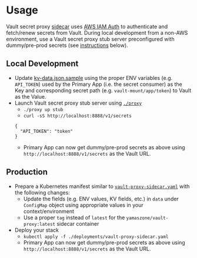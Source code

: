 # Usage
Vault secret proxy [sidecar](https://static.googleusercontent.com/media/research.google.com/en//pubs/archive/45406.pdf) uses [AWS IAM Auth](https://www.vaultproject.io/docs/auth/aws.html#iam-auth-method) to authenticate and fetch/renew secrets from Vault. During local development from a non-AWS environment, use a Vault secret proxy stub server preconfigured with dummy/pre-prod secrets (see [instructions](https://github.com/yamaszone/vault-secret-proxy/new/master#local-development) below).

## Local Development
- Update [kv-data.json.sample](https://github.com/yamaszone/vault-secret-proxy/blob/master/kv-data.json.sample) using the proper ENV variables (e.g. `API_TOKEN`) used by the Primary App (i.e. the secret consumer) as the Key and corresponding secret path (e.g. `vault-mount/app/token`) to Vault as the Value.
- Launch Vault secret proxy stub server using [`./proxy`](https://github.com/yamaszone/vault-secret-proxy/blob/master/proxy)
  - `./proxy up stub`
  - `curl -sS http://localhost:8888/v1/secrets`
  ```
  {
    "API_TOKEN": "token"
  }
  ```
    - Primary App can now get dummy/pre-prod secrets as above using `http://localhost:8888/v1/secrets` as the Vault URL.

## Production
- Prepare a Kubernetes manifest similar to [`vault-proxy-sidecar.yaml`](https://github.com/yamaszone/vault-secret-proxy/blob/master/deployments/vault-proxy-sidecar.yaml) with the following changes:
  - Update the fields (e.g. ENV values, KV fields, etc.) in `data` under `ConfigMap` object using appropriate values in your context/environment
  - Use a proper `tag` instead of `latest` for the `yamaszone/vault-proxy:latest` sidecar container
- Deploy your stack
  - `kubectl apply -f ./deployments/vault-proxy-sidecar.yaml`
  - Primary App can now get dummy/pre-prod secrets as above using `http://localhost:8888/v1/secrets` as the Vault URL. 
